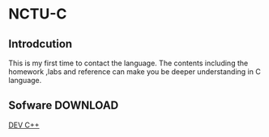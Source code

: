 # NCTU-C

## Introdcution
This is my first time to contact the language. The contents including the homework ,labs and reference can make you be deeper understanding in C language.  

## Sofware DOWNLOAD
[DEV C++](https://sourceforge.net/projects/orwelldevcpp/)
